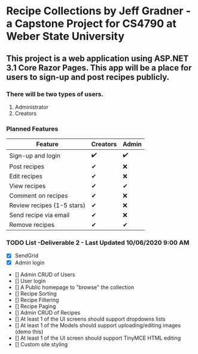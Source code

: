 # Recipe Collections by Jeff Gradner - a Capstone Project for CS4790 at Weber State University

## This project is a web application using ASP.NET 3.1 Core Razor Pages. This app will be a place for users to sign-up and post recipes publicly. 

### There will be two types of users. 
1. Administrator 
2. Creators

### Planned Features

|   Feature  | Creators | Admin |
| ---- | ---- | ---- |
| Sign-up and login |  :heavy_check_mark:   |  :heavy_check_mark:  |
| Post recipes  | ✔ | ❌ |
| Edit recipes | ✔ | ❌ |
| View recipes | ✔ | ✔ |
| Comment on recipes | ✔ | ❌ |
| Review recipes (1-5 stars) | ✔ | ❌ |
| Send recipe via email | ✔ | ❌ |
| Remove recipes | ✔ | ✔ |


### TODO List -Deliverable 2 - Last Updated 10/06/2020 9:00 AM
- [x] SendGrid
- [x] Admin login
- [] Admin CRUD of Users
- [] User login
- [] A Public homepage to "browse" the collection
- [] Recipe Sorting
- [] Recipe Filtering
- [] Recipe Paging
- [] Admin CRUD of Recipes
- [] At least 1 of the UI screens should support dropdowns lists 
- [] At least 1 of the Models should support uploading/editing images (demo this)
- [] At least 1 of the UI screen should support TinyMCE HTML editing
- [] Custom site styling